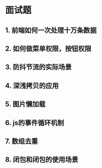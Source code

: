 # 面试题
## 1. 前端如何一次处理十万条数据
## 2. 如何做菜单权限，按钮权限
## 3. 防抖节流的实际场景
## 4. 深浅拷贝的应用
## 5. 图片懒加载
## 6. js的事件循环机制
## 7. 数组去重
## 8. 闭包和闭包的使用场景